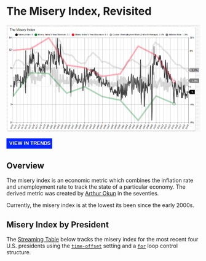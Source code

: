 # The Misery Index, Revisited

![](./images/mi-1.png)

[![](../images/button-new.png)](https://trends.axibase.com/c07aa87d#fullscreen)

## Overview

The misery index is an economic metric which combines the inflation rate and unemployment rate to track the state of a particular economy. The derived metric was created by [Arthur Okun](https://www.brookings.edu/opinions/the-brookings-institutions-arthur-okun-father-of-the-misery-index/) in the seventies.

Currently, the misery index is at the lowest its been since the early 2000s.

## Misery Index by President

The [Streaming Table](https://axibase.com/docs/charts/widgets/streaming-table/) below tracks the misery index for the most recent four U.S. presidents using the [`time-offset`](https://axibase.com/docs/charts/widgets/shared/#time-offset) setting and a [`for`](https://axibase.com/docs/charts/syntax/control-structures.html#for) loop control structure.

```ls

```
